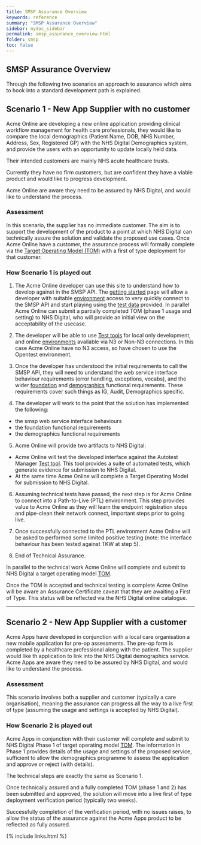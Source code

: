 ```yaml
---
title: SMSP Assurance Overview
keywords: reference
summary: "SMSP Assurance Overview"
sidebar: mydoc_sidebar
permalink: smsp_assurance_overview.html
folder: smsp
toc: false
---
```


## SMSP Assurance Overview

Through the following two scenarios an approach to assurance which aims to hook into a standard development path is explained.

## Scenario 1 - New App Supplier with no customer
Acme Online are developing a new online application providing clinical workflow management for health care professionals, they would like to compare the local demographics (Patient Name, DOB, NHS Number, Address, Sex, Registered GP) with the NHS Digital Demographics system, and provide the users with an opportunity to update locally held data.

Their intended customers are mainly NHS acute healthcare trusts.

Currently they have no firm customers, but are confident they have a viable product and would like to progress development. 

Acme Online are aware they need to be assured by NHS Digital, and would like to understand the process.

### Assessment
In this scenario, the supplier has no immediate customer. The aim is to support the development of the product to a point at which NHS Digital can technically assure the solution and validate the proposed use cases. Once Acme Online have a customer, the assurance process will formally complete via the  [Target Operating Model (TOM)](smsp_tom.html) with a first of type deployment for that customer.

### How Scenario 1 is played out
1. The Acme Online developer can use this site to understand how to develop against in the SMSP API. The [getting started](smsp_getting_started.html) page will allow a developer with suitable [environment](smsp_test_environments.html) access to very quickly connect to the SMSP API and start playing using the [test data](smsp_test_data.html) provided. In parallel Acme Online can submit a partially completed TOM (phase 1 usage and setting) to NHS Digital, who will provide an initial view on the acceptability of the usecase.

2. The developer will be able to use [Test tools](smsp_test_tools.html) for local only development, and online  [environments](smsp_test_environments.html) available via N3 or Non-N3 connections. In this case Acme Online have no N3 access, so have chosen to use the Opentest environment.

3. Once the developer has understood the initial requirements to call the SMSP API, they will need to understand the web service interface behaviour requirements (error handling, exceptions, vocabs), and the wider [foundation](foundations_reqs.html) and [demographics](demographics_reqs.html) functional requirements. These requirements cover such things as IG, Audit, Demographics specific.

4. The developer will work to the point that the solution has implemented the following:
  * the smsp web service interface behaviours 
  * the foundation functional requirements
  * the demographics functional requirements

5. Acme Online will provide two artifacts to NHS Digital:
  * Acme Online will test the developed interface against the Autotest Manager [Test tool](smsp_test_tools.html). This tool provides a suite of automated tests, which generate evidence for submission to NHS Digital.
  * At the same time Acme Online will complete a Target Operating Model for submission to NHS Digital. 

6. Assuming technical tests have passed, the next step is for Acme Online to connect into a Path-to-Live (PTL) environment. This step provides value to Acme Online as they will learn the endpoint registration steps and pipe-clean their network connect, important steps prior to going live.

7. Once successfully connected to the PTL environment Acme Online will be asked to performed some limited positive testing (note: the interface behaviour has been tested against TKW at step 5). 

8. End of Technical Assurance.

In parallel to the technical work Acme Online will complete and submit to NHS Digital a target operating model [TOM](smsp_tom.html).

Once the TOM is accepted and technical testing is complete Acme Online will be aware an Assurance Certificate caveat that they are awaiting a First of Type. This status will be reflected via the NHS Digital online catalogue.

--- 

## Scenario 2 - New App Supplier with a customer
Acme Apps have developed in conjunction with a local care organisation a new mobile application for pre-op assessments. The pre-op form is completed by a healthcare professional along with the patient. The supplier would like th application to link into the NHS Digital demographics service. Acme Apps are aware they need to be assured by NHS Digital, and would like to understand the process.

### Assessment
This scenario involves both a supplier and customer (typically a care organisation), meaning the assurance can progress all the way to a live first of type (assuming the usage and settings is accepted by NHS Digital).

### How Scenario 2 is played out
Acme Apps in conjunction with their customer will complete and submit to NHS Digital Phase 1 of target operating model [TOM](smsp_tom.html). The information in Phase 1 provides details of the usage and settings of the proposed service, sufficient to allow the demographics programme to assess the application and approve or reject (with details).

The technical steps are exactly the same as Scenario 1. 

Once technically assured and a fully completed TOM (phase 1 and 2) has been submitted and approved, the solution will move into a live first of type deployment verification period (typically two weeks).

Successfully completion of the verification period, with no issues raises, to allow the status of the assurance against the Acme Apps product to be reflected as fully assured. 

{% include links.html %}
